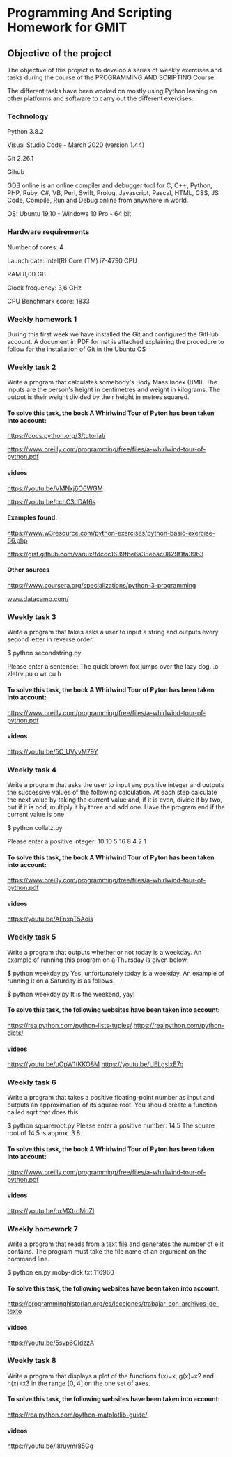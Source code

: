 # Programming And Scripting Homework for GMIT

## Objective of the project

The objective of this project is to develop a series of weekly exercises and tasks during the course of the PROGRAMMING AND SCRIPTING Course.

The different tasks have been worked on mostly using Python leaning on other platforms and software to carry out the different exercises.


### Technology

Python 3.8.2 

Visual Studio Code - March 2020 (version 1.44)

Git 2.26.1

Gihub

GDB online is an online compiler and debugger tool for C, C++, Python, PHP, Ruby, C#, VB, Perl, Swift, Prolog, Javascript, Pascal, HTML, CSS, JS Code, Compile, Run and Debug online from anywhere in world.

OS: Ubuntu 19.10 - Windows 10 Pro - 64 bit 

### Hardware requirements

Number of cores: 4

Launch date: Intel(R) Core (TM) i7-4790 CPU

RAM 8,00 GB

Clock frequency: 3,6 GHz

CPU Benchmark score: 1833


### Weekly homework 1

During this first week we have installed the Git and configured the GitHub account.
A document in PDF format is attached explaining the procedure to follow for the installation of Git in the Ubuntu OS


### Weekly task 2

Write a program that calculates somebody's Body Mass Index (BMI). The inputs are the person's height in centimetres and weight in kilograms. The output is their weight divided by their height in metres squared.


#### To solve this task, the book A Whirlwind Tour of Pyton has been taken into account:

https://docs.python.org/3/tutorial/

https://www.oreilly.com/programming/free/files/a-whirlwind-tour-of-python.pdf


#### videos

https://youtu.be/VMNxj6O6WGM

https://youtu.be/cchC3dDAf6s

#### Examples found:

https://www.w3resource.com/python-exercises/python-basic-exercise-66.php

https://gist.github.com/variux/fdcdc1639fbe6a35ebac0829f1fa3963

#### Other sources

https://www.coursera.org/specializations/python-3-programming

www.datacamp.com/


### Weekly task 3

Write a program that takes asks a user to input a string and outputs every second letter in reverse order.

$ python secondstring.py

Please enter a sentence: The quick brown fox jumps over the lazy dog.
.o zletrv pu o wr cu h

#### To solve this task, the book A Whirlwind Tour of Pyton has been taken into account:

https://www.oreilly.com/programming/free/files/a-whirlwind-tour-of-python.pdf

#### videos

https://youtu.be/5C_UVyvM79Y

### Weekly task 4

Write a program that asks the user to input any positive integer and outputs the successive values of the following calculation. At each step calculate the next value by taking the current value and, if it is even, divide it by two, but if it is odd, multiply it by three and add one. Have the program end if the current value is one.

$ python collatz.py

Please enter a positive integer: 10
10 5 16 8 4 2 1

#### To solve this task, the book A Whirlwind Tour of Pyton has been taken into account:

https://www.oreilly.com/programming/free/files/a-whirlwind-tour-of-python.pdf

#### videos

https://youtu.be/AFnxpT5Aois

### Weekly task 5

Write a program that outputs whether or not today is a weekday. An example of running this program on a Thursday is given below.

$ python weekday.py
Yes, unfortunately today is a weekday.
An example of running it on a Saturday is as follows.

$ python weekday.py
It is the weekend, yay!

#### To solve this task, the following websites have been taken into account:

https://realpython.com/python-lists-tuples/ 
https://realpython.com/python-dicts/ 

#### videos 

https://youtu.be/uOpW1tKKO8M 
https://youtu.be/UELgsIxE7g

### Weekly task 6

Write a program that takes a positive floating-point number as input and outputs an approximation of its square root. You should create a function called sqrt that does this.

$ python squareroot.py
Please enter a positive number: 14.5
The square root of 14.5 is approx. 3.8.

#### To solve this task, the book A Whirlwind Tour of Pyton has been taken into account:

https://www.oreilly.com/programming/free/files/a-whirlwind-tour-of-python.pdf

#### videos

https://youtu.be/oxMXtrcMoZI


### Weekly homework 7

Write a program that reads from a text file and generates the number of e it contains. The program must take the file name of an argument on the command line.

$ python en.py moby-dick.txt
116960

#### To solve this task, the following websites have been taken into account:

https://programminghistorian.org/es/lecciones/trabajar-con-archivos-de-texto

#### videos

https://youtu.be/5svp6GIdzzA

### Weekly task 8

Write a program that displays a plot of the functions f(x)=x, g(x)=x2 and h(x)=x3 in the range [0, 4] on the one set of axes.

#### To solve this task, the following websites have been taken into account:

https://realpython.com/python-matplotlib-guide/

#### videos

https://youtu.be/i8ruymr85Gg



